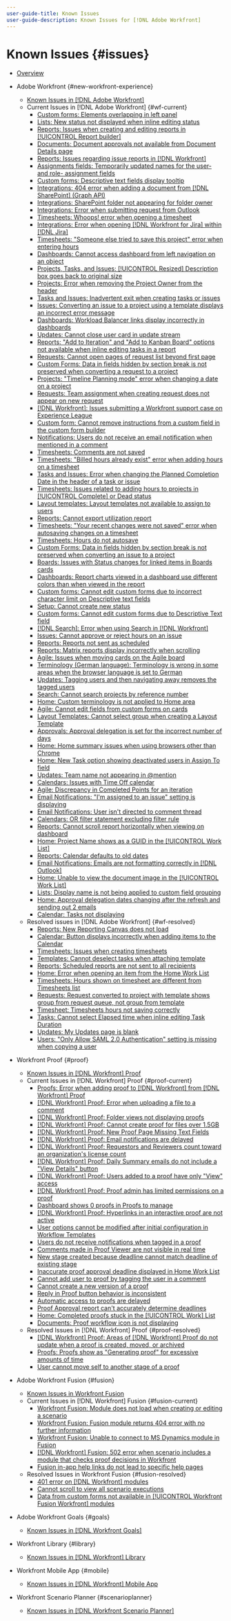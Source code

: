```yaml
---
user-guide-title: Known Issues
user-guide-description: Known Issues for [!DNL Adobe Workfront]
---
```


# Known Issues {#issues}

+ [Overview](overview.md)

+ Adobe Workfront {#new-workfront-experience}
   + [Known Issues in [!DNL Adobe Workfront]](newworkfrontexperience.md)
   + Current Issues in [!DNL Adobe Workfront] {#wf-current}
      + [Custom forms: Elements overlapping in left panel](known-issues-workfront/wf-custom-forms-message-causes-element-overlap.md)
      + [Lists: New status not displayed when inline editing status](known-issues-workfront/wf-lists-inline-edit-does-not-show-new-status.md)
      + [Reports: Issues when creating and editing reports in [!UICONTROL Report builder]](known-issues-workfront/wf-reports-builder-degraded-performance.md)
      + [Documents: Document approvals not available from Document Details page](known-issues-workfront/wf-documents-approvals-not-in-document-details.md)
      + [Reports: Issues regarding issue reports in [!DNL Workfront]](known-issues-workfront/wf-reports-issues-with-issue-reports.md)
      + [Assignments fields: Temporarily updated names for the user- and role- assignment fields](known-issues-workfront/wf-assignments-temp-updated-names.md)
      + [Custom forms: Descriptive text fields display tooltip](known-issues-workfront/wf-custom-forms-descriptive-text-tooltip.md)
      + [Integrations: 404 error when adding a document from [!DNL SharePoint] (Graph API)](known-issues-workfront/wf-integrations-sharepoint-graph-api-returns-404.md)
      + [Integrations: SharePoint folder not appearing for folder owner](known-issues-workfront/wf-integrations-sharepoint-folder-not-appearing-for-owner.md)
      + [Integrations: Error when submitting request from Outlook ](known-issues-workfront/wf-integrations-error-when-creating-request-from-outlook.md)
      + [Timesheets: Whoops! error when opening a timesheet](known-issues-workfront/wf-timesheet-whoops-error-when-opening-timesheet.md)
      + [Integrations: Error when opening [!DNL Workfront for Jira] within [!DNL Jira]](known-issues-workfront/wf-error-when-opening-wf-for-jira-within-jira.md)
      + [Timesheets: "Someone else tried to save this project" error when entering hours](known-issues-workfront/wf-timesheets-not-autosaving-due-to-error.md)
      + [Dashboards: Cannot access dashboard from left navigation on an object](known-issues-workfront/wf-dashboards-cannot-open-from-left-nav.md)
      + [Projects, Tasks, and Issues: [!UICONTROL Resized] Description box goes back to original size](known-issues-workfront/wf-projects-description-field-size-snaps-back.md)
      + [Projects: Error when removing the Project Owner from the header](known-issues-workfront/wf-projects-error-when-removing-project-owner.md)
      + [Tasks and Issues: Inadvertent exit when creating tasks or issues](known-issues-workfront/wf-inadvertent-exit-creating-tasks-or-issues.md)
      + [Issues: Converting an issue to a project using a template displays an incorrect error message](known-issues-workfront/wf-converting-issue-to-project-missing-error-message.md)
      + [Dashboards: Workload Balancer links display incorrectly in dashboards](known-issues-workfront/wf-dashboard-workload-balancer-links-display-incorrectly.md)
      + [Updates: Cannot close user card in update stream](known-issues-workfront/wf-updates-cant-close-user-card.md)
      + [Reports: "Add to Iteration" and "Add to Kanban Board" options not available when inline editing tasks in a report](known-issues-workfront/wf-reports-no-option-to-add-to-kanban.md)
      + [Requests: Cannot open pages of request list beyond first page](known-issues-workfront/wf-requests-cannot-open-second-page-of-requests-list.md)
      + [Custom Forms: Data in fields hidden by section break is not preserved when converting a request to a project](known-issues-workfront/wf-requests-cust-form-data-hidden-not-converted.md)
      + [Projects: "Timeline Planning mode" error when changing a date on a project](known-issues-workfront/wf-projects-error-when-using-timeline-planning.md)
      + [Requests: Team assignment when creating request does not appear on new request](known-issues-workfront/wf-teams-assignment-lost-when-creating-requests.md)
      + [[!DNL Workfront]: Issues submitting a Workfront support case on Experience League](known-issues-workfront/wf-support-issues-submitting-support-case.md)
      + [Custom form: Cannot remove instructions from a custom field in the custom form builder](known-issues-workfront/wf-cust-form-cannot-remove-instructions-from-field.md)
      + [Notifications: Users do not receive an email notification when mentioned in a comment](known-issues-workfront/wf-notif-users-not-receive-email-when-mentioned.md)
      + [Timesheets: Comments are not saved](known-issues-workfront/resolved-issues-wf/wf-timesheets-comments-not-save.md)
      + [Timesheets: "Billed hours already exist" error when adding hours on a timesheet](known-issues-workfront/wf-timesheets-billed-hours-already-exist.md)
      + [Tasks and Issues: Error when changing the Planned Completion Date in the header of a task or issue](known-issues-workfront/resolved-issues-wf/wf-500-error-planned-completion.md)
      + [Timesheets: Issues related to adding hours to projects in [!UICONTROL Complete] or Dead status](known-issues-workfront/wf-timesheets-add-hours-to-complete-dead.md)
      + [Layout templates: Layout templates not available to assign to users](known-issues-workfront/wf-layout-templates-not-available-to-assign.md)
      + [Reports: Cannot export utilization report](known-issues-workfront/wf-reports-cannot-export-utilization-report.md)
      + [Timesheets: "Your recent changes were not saved" error when autosaving changes on a timesheet](known-issues-workfront/wf-timesheets-recent-changes-not-saved-error.md)
      + [Timesheets: Hours do not autosave](known-issues-workfront/wf-timesheets-hours-do-not-autosave.md)
      + [Custom Forms: Data in fields hidden by section break is not preserved when converting an issue to a project](known-issues-workfront/wf-custom-forms-data-lost-hidden-section-break.md)
      + [Boards: Issues with Status changes for linked items in Boards cards](known-issues-workfront/resolved-issues-wf/wf-boards-issues-status-change.md)
      + [Dashboards: Report charts viewed in a dashboard use different colors than when viewed in the report](known-issues-workfront/wf-dashboard-reports-wrong-color.md)
      + [Custom forms: Cannot edit custom forms due to incorrect character limit on Descriptive text fields](known-issues-workfront/wf-custom-form-incorrect-character-limit.md)
      + [Setup: Cannot create new status](known-issues-workfront/resolved-issues-wf/wf-cannot-create-new-status.md)
      + [Custom forms: Cannot edit custom forms due to Descriptive Text field](known-issues-workfront/wf-cust-form-descr-text-label-error.md)
      + [[!DNL Search]: Error when using Search in [!DNL Workfront]](known-issues-workfront/wf-search-error-using-search.md)
      + [Issues: Cannot approve or reject hours on an issue](known-issues-workfront/wf-issues-cannot-approve-hours.md)
      + [Reports: Reports not sent as scheduled](known-issues-workfront/wf-reports-not-sent-as-scheduled.md)
      + [Reports: Matrix reports display incorrectly when scrolling](known-issues-workfront/wf-reports-matrix-display-incorrectly.md)
      + [Agile: Issues when moving cards on the Agile board](known-issues-workfront/wf-agile-issues-moving-cards.md)
      + [Terminology (German language): Terminology is wrong in some areas when the browser language is set to German](known-issues-workfront/wf-terminology-in-german.md)
      + [Updates: Tagging users and then navigating away removes the tagged users](known-issues-workfront/resolved-issues-wf/wf-updates-tag-users-navigate-away-untags.md)
      + [Search: Cannot search projects by reference number](known-issues-workfront/wf-search-cannot-search-proj-by-ref-number.md)
      + [Home: Custom terminology is not applied to Home area](known-issues-workfront/wf-home-custom-term-not-applied-to-home.md)
      + [Agile: Cannot edit fields from custom forms on cards](known-issues-workfront/wf-agile-cannot-edit-fields-custom-cards.md)
      + [Layout Templates: Cannot select group when creating a Layout Template](known-issues-workfront/wf-layout-templ-cannot-select-group.md)
      + [Approvals: Approval delegation is set for the incorrect number of days](known-issues-workfront/wf-approval-delegation-incorrect-number-of-days.md)
      + [Home: Home summary issues when using browsers other than Chrome](known-issues-workfront/wf-home-summary-issues-when-not-using-chrome.md)
      + [Home: New Task option showing deactivated users in Assign To field](known-issues-workfront/wf-home-new-task-option-showing-deactivated-users.md)
      + [Updates: Team name not appearing in @mention](known-issues-workfront/wf-updates-team-name-not-in-mention.md)
      + [Calendars: Issues with Time Off calendar](known-issues-workfront/wf-calendars-issue-time-off.md)
      + [Agile: Discrepancy in Completed Points for an iteration](known-issues-workfront/wf-agile-discrepancy-in-completed-points.md)
      + [Email Notifications: "I'm assigned to an issue" setting is displaying](known-issues-workfront/wf-email-notif-im-assigned-to-issue-displaying.md)
      + [Email Notifications: User isn't directed to comment thread](known-issues-workfront/wf-email-notif-user-not-directed-to-thread.md)
      + [Calendars: OR filter statement excluding filter rule](known-issues-workfront/wf-calendars-or-filter-statement.md)
      + [Reports: Cannot scroll report horizontally when viewing on dashboard](known-issues-workfront/wf-reports-cannot-scroll-horizontally.md)
      + [Home: Project Name shows as a GUID in the [!UICONTROL Work List]](known-issues-workfront/wf-home-project-name-shows-as-guid.md)
      + [Reports: Calendar defaults to old dates](known-issues-workfront/wf-reports-caledar-defaults-to-old-dates.md)
      + [Email Notifications: Emails are not formatting correctly in [!DNL Outlook]](known-issues-workfront/wf-email-notif-not-formatting-in-outlook.md)
      + [Home: Unable to view the document image in the [!UICONTROL Work List]](known-issues-workfront/wf-home-unable-to-view-document-image.md)
      + [Lists: Display name is not being applied to custom field grouping](known-issues-workfront/wf-lists-display-name-not-applied-to-grouping.md)
      + [Home: Approval delegation dates changing after the refresh and sending out 2 emails](known-issues-workfront/wf-home-approval-delegation-dates-changing.md)
      + [Calendar: Tasks not displaying](known-issues-workfront/wf-calendar-tasks-not-displaying.md)
   + Resolved issues in [!DNL Adobe Workfront] {#wf-resolved}
      + [Reports: New Reporting Canvas does not load](known-issues-workfront/resolved-issues-wf/wf-reports-new-canvas-does-not-load.md)
      + [Calendar: Button displays incorrectly when adding items to the Calendar](known-issues-workfront/resolved-issues-wf/wf-calendar-button-displays-incorrectly.md)
      + [Timesheets: Issues when creating timesheets](known-issues-workfront/resolved-issues-wf/wf-timesheets-issues-creating-timesheets.md)
      + [Templates: Cannot deselect tasks when attaching template](known-issues-workfront/resolved-issues-wf/wf-templ-cannot-deselect-tasks.md)
      + [Reports: Scheduled reports are not sent to all recipients](known-issues-workfront/resolved-issues-wf/wf-reports-scheduled-not-sent-to-all.md)
      + [Home: Error when opening an item from the Home Work List](known-issues-workfront/resolved-issues-wf/wf-home-error-opening-item-work-list.md)
      + [Timesheets: Hours shown on timesheet are different from Timesheets list](known-issues-workfront/resolved-issues-wf/wf-timesheets-hours-different-in-list.md)
      + [Requests: Request converted to project with template shows group from request queue, not group from template](known-issues-workfront/resolved-issues-wf/wf-requests-converted-shows-group-from-queue.md)
      + [Timesheet: Timesheets hours not saving correctly](known-issues-workfront/resolved-issues-wf/wf-timesheets-hours-not-autosaving-correctly.md)
      + [Tasks: Cannot select Elapsed time when inline editing Task Duration](known-issues-workfront/resolved-issues-wf/wf-tasks-cannot-select-elapsed-time.md)
      + [Updates: My Updates page is blank](known-issues-workfront/resolved-issues-wf/wf-updates-my-updates-blank.md)
      + [Users: "Only Allow SAML 2.0 Authentication" setting is missing when copying a user](known-issues-workfront/resolved-issues-wf/wf-users-only-allow-saml-setting-missing.md)




+ Workfront Proof {#proof}
   + [Known Issues in [!DNL Workfront] Proof](workfrontproof.md)
   + Current Issues in [!DNL Workfront] Proof {#proof-current}
      + [Proofs: Error when adding proof to [!DNL Workfront] from [!DNL Workfront] Proof](known-issues-workfront-proof/proof-error-when-linking-proof-to-wf-from-phq.md)
      + [[!DNL Workfront] Proof: Error when uploading a file to a comment](known-issues-workfront-proof/proof-error-when-uploading-file-to-comment.md)
      + [[!DNL Workfront] Proof: Folder views not displaying proofs](known-issues-workfront-proof/proof-folder-views-not-displaying-proofs.md)
      + [[!DNL Workfront] Proof: Cannot create proof for files over 1.5GB](known-issues-workfront-proof/proof-cannot-proof-files-over-1-5gb.md)
      + [[!DNL Workfront] Proof: New Proof Page Missing Text Fields](known-issues-workfront-proof/proof-new-page-missing-text-fields.md)
      + [[!DNL Workfront] Proof: Email notifications are delayed](known-issues-workfront-proof/proof-delays-receiving-email-notifications.md)
      + [[!DNL Workfront] Proof: Requestors and Reviewers count toward an organization's license count](known-issues-workfront-proof/proof-requestor-reviewer-count-as-licenses.md)
      + [[!DNL Workfront] Proof: Daily Summary emails do not include a "View Details" button](known-issues-workfront-proof/proof-daily-summary-email-no-view-details-button.md)
      + [[!DNL Workfront] Proof: Users added to a proof have only "View" access](known-issues-workfront-proof/proof-added-users-have-only-view.md)
      + [[!DNL Workfront] Proof: Proof admin has limited permissions on a proof](known-issues-workfront-proof/proof-admin-has-limited-permissions.md)
      + [Dashboard shows 0 proofs in Proofs to manage](known-issues-workfront-proof/zero-proofs-to-manage.md)
      + [[!DNL Workfront] Proof: Hyperlinks in an interactive proof are not active](known-issues-workfront-proof/proof-hyperlinks-are-not-active.md)
      + [User options cannot be modified after initial configuration in Workflow Templates](known-issues-workfront-proof/user-options-cannot-be-modified-after-initial-configuration.md)
      + [Users do not receive notifications when tagged in a proof](known-issues-workfront-proof/users-do-not-receive-notifications-when-tagged-in-a-proof.md)
      + [Comments made in Proof Viewer are not visible in real time](known-issues-workfront-proof/comments-not-visible-in-real-time.md)
      + [New stage created because deadline cannot match deadline of existing stage](known-issues-workfront-proof/new-stage-created.md)
      + [Inaccurate proof approval deadline displayed in Home Work List](known-issues-workfront-proof/inaccurate-proof-approval-deadline-displayed.md)
      + [Cannot add user to proof by tagging the user in a comment](known-issues-workfront-proof/cannot-add-user-to-proof.md)
      + [Cannot create a new version of a proof](known-issues-workfront-proof/cannot-create-a-new-version-of-a-proof.md)
      + [Reply in Proof button behavior is inconsistent](known-issues-workfront-proof/reply-in-proof-button-behavior-is-inconsistent.md)
      + [Automatic access to proofs are delayed](known-issues-workfront-proof/automatic-access-to-proofs-are-delayed.md)
      + [Proof Approval report can't accurately determine deadlines](known-issues-workfront-proof/proof-approval-report-cant-accurately-determine-deadlines.md)
      + [Home: Completed proofs stuck in the [!UICONTROL Work] List](known-issues-workfront-proof/completed-proofs-stuck-in-the-work-list.md)
      + [Documents: Proof workflow icon is not displaying](known-issues-workfront-proof/proof-workflow-icon-is-not-displaying.md)
   + Resolved Issues in [!DNL Workfront] Proof {#proof-resolved}
      + [[!DNL Workfront] Proof: Areas of [!DNL Workfront] Proof do not update when a proof is created, moved, or archived](known-issues-workfront-proof/resolved-issues-proof/proof-areas-not-update-when-proof-moved.md)
      + [Proofs: Proofs show as "Generating proof" for excessive amounts of time](known-issues-workfront-proof/resolved-issues-proof/generating-proof-for-excessive-amounts-of-time.md)
      + [User cannot move self to another stage of a proof](known-issues-workfront-proof/resolved-issues-proof/user-cannot-move-self-to-another-stage-of-a-proof.md)


+ Adobe Workfront Fusion {#fusion}
   + [Known Issues in Workfront Fusion](workfrontfusion.md)
   + Current Issues in [!DNL Workfront] Fusion {#fusion-current}
      + [Workfront Fusion: Module does not load when creating or editing a scenario](known-issues-workfront-fusion/fusion-module-does-not-load.md)
      + [Workfront Fusion: Fusion module returns 404 error with no further information](known-issues-workfront-fusion/fusion-404-error-no-description.md)
      + [Workfront Fusion: Unable to connect to MS Dynamics module in Fusion](known-issues-workfront-fusion/fusion-unable-to-connect-to-ms-dynamics-module.md)
      + [[!DNL Workfront] Fusion: 502 error when scenario includes a module that checks proof decisions in Workfront](known-issues-workfront-fusion/fusion-502-error-when-checking-proof-decision.md)
      + [Fusion in-app help links do not lead to specific help pages](known-issues-workfront-fusion/help-links-in-modules-not-working.md)
   + Resolved Issues in Workfront Fusion {#fusion-resolved}
      + [401 error on [!DNL Workfront] modules](known-issues-workfront-fusion/resolved-issues-fusion/401-error-on-workfront-modules.md)
      + [Cannot scroll to view all scenario executions](known-issues-workfront-fusion/resolved-issues-fusion/cannot-scroll-to-view-all-scenario-executions.md)
      + [Data from custom forms not available in [!UICONTROL Workfront Fusion Workfront] modules](known-issues-workfront-fusion/resolved-issues-fusion/data-from-custom-forms-not-available.md)

+ Adobe Workfront Goals {#goals}
   + [Known Issues in [!DNL Workfront Goals]](workfrontgoals.md)
+ Workfront Library {#library}
   + [Known Issues in [!DNL Workfront] Library](workfrontlibrary.md)
+ Workfront Mobile App {#mobile}
   + [Known Issues in [!DNL Workfront] Mobile App](workfrontmobile.md)
+ Workfront Scenario Planner {#scenarioplanner}
   + [Known Issues in [!DNL Workfront Scenario Planner]](workfrontscenarioplanner.md)

<!--

Articles must be added to this TOC file in order to render.

Use this list format to specify links to articles and section headings that expand and collapse in the left rail of the user guide.

An article link CANNOT be used as a section heading.

Page url - https://one.workfront.com/s/article/Known-Issues

Known Issues in the new Workfront experience
Known Issues in Workfront Fusion
Known Issues in Workfront Goals
Known Issues in Workfront Library
Known Issues in the Workfront Mobile App
Known Issues in Workfront Proof
Known Issues in Workfront Scenario Planner

-->
